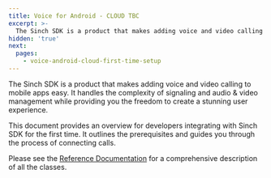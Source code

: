 ```yaml
---
title: Voice for Android - CLOUD TBC
excerpt: >-
  The Sinch SDK is a product that makes adding voice and video calling to mobile apps easy. Continue reading this step-by-step guide now.
hidden: 'true'
next:
  pages:
    - voice-android-cloud-first-time-setup
---
```


The Sinch SDK is a product that makes adding voice and video calling to mobile apps easy. It handles the complexity of signaling and audio & video management while providing you the freedom to create a stunning user experience.

This document provides an overview for developers integrating with Sinch SDK for the first time. It outlines the prerequisites and guides you through the process of connecting calls.

Please see the [Reference Documentation](voice-for-android-cloud/reference) for a comprehensive description of all the classes.
